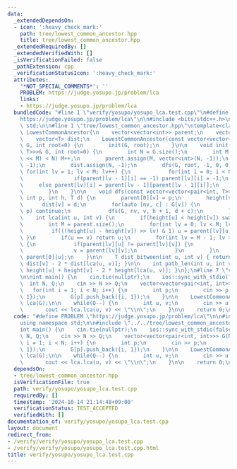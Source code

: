```yaml
---
data:
  _extendedDependsOn:
  - icon: ':heavy_check_mark:'
    path: tree/lowest_common_ancestor.hpp
    title: tree/lowest_common_ancestor.hpp
  _extendedRequiredBy: []
  _extendedVerifiedWith: []
  _isVerificationFailed: false
  _pathExtension: cpp
  _verificationStatusIcon: ':heavy_check_mark:'
  attributes:
    '*NOT_SPECIAL_COMMENTS*': ''
    PROBLEM: https://judge.yosupo.jp/problem/lca
    links:
    - https://judge.yosupo.jp/problem/lca
  bundledCode: "#line 1 \"verify/yosupo/yosupo_lca.test.cpp\"\n#define PROBLEM \"\
    https://judge.yosupo.jp/problem/lca\"\n\n#include <bits/stdc++.h>\nusing namespace\
    \ std;\n\n#line 1 \"tree/lowest_common_ancestor.hpp\"\ntemplate<class T>\nstruct\
    \ LowestCommonAncestor{\n    vector<vector<int>> parent;\n    vector<int> height;\n\
    \    vector<T> dist;\n    LowestCommonAncestor(const vector<vector<pair<int, T>>>&\
    \ G, int root=0) {\n        init(G, root);\n    }\n\n    void init(const vector<vector<pair<int,\
    \ T>>>& G, int root=0) {\n        int N = G.size();\n        int M = 1; while((1\
    \ << M) < N) M++;\n        parent.assign(M, vector<int>(N, -1));\n        height.assign(N,\
    \ -1);\n        dist.assign(N, -1);\n        dfs(G, root, -1, 0, 0);\n       \
    \ for(int lv = 1; lv < M; lv++) {\n            for(int i = 0; i < N; i++) {\n\
    \                if(parent[lv - 1][i] == -1) parent[lv][i] = -1;\n           \
    \     else parent[lv][i] = parent[lv - 1][parent[lv - 1][i]];\n            }\n\
    \        }\n    }\n\n    void dfs(const vector<vector<pair<int, T>>>& G, int v,\
    \ int p, int h, T d) {\n        parent[0][v] = p;\n        height[v] = h;\n  \
    \      dist[v] = d;\n        for(auto [nv, c] : G[v]) {\n            if(nv ==\
    \ p) continue;\n            dfs(G, nv, v, h + 1, d + c);\n        }\n    }\n\n\
    \    int lca(int u, int v) {\n        if(height[u] < height[v]) swap(u, v);\n\
    \        int M = parent.size();\n        for(int lv = 0; lv < M; lv++) {\n   \
    \         if(((height[u] - height[v]) >> lv) & 1) u = parent[lv][u];\n       \
    \ }\n        if(u == v) return u;\n        for(int lv = M - 1; lv >= 0; lv--)\
    \ {\n            if(parent[lv][u] != parent[lv][v]) {\n                u = parent[lv][u];\n\
    \                v = parent[lv][v];\n            }\n        }\n        return\
    \ parent[0][u];\n    }\n\n    T dist_bitween(int u, int v) { return dist[u] +\
    \ dist[v] - 2 * dist[lca(u, v)]; }\n\n    int path_len(int u, int v) { return\
    \ height[u] + height[v] - 2 * height[lca(u, v)]; }\n};\n#line 7 \"verify/yosupo/yosupo_lca.test.cpp\"\
    \n\nint main() {\n    cin.tie(nullptr);\n    ios::sync_with_stdio(false);\n  \
    \  int N, Q;\n    cin >> N >> Q;\n    vector<vector<pair<int, int>>> G(N);\n \
    \   for(int i = 1; i < N; i++) {\n        int p;\n        cin >> p;\n        G[i].push_back({p,\
    \ 1});\n        G[p].push_back({i, 1});\n    }\n\n    LowestCommonAncestor<int>\
    \ lca(G);\n\n    while(Q--) {\n        int u, v;\n        cin >> u >> v;\n\n \
    \       cout << lca.lca(u, v) << \"\\n\";\n    }\n\n    return 0;\n}\n"
  code: "#define PROBLEM \"https://judge.yosupo.jp/problem/lca\"\n\n#include <bits/stdc++.h>\n\
    using namespace std;\n\n#include \"../../tree/lowest_common_ancestor.hpp\"\n\n\
    int main() {\n    cin.tie(nullptr);\n    ios::sync_with_stdio(false);\n    int\
    \ N, Q;\n    cin >> N >> Q;\n    vector<vector<pair<int, int>>> G(N);\n    for(int\
    \ i = 1; i < N; i++) {\n        int p;\n        cin >> p;\n        G[i].push_back({p,\
    \ 1});\n        G[p].push_back({i, 1});\n    }\n\n    LowestCommonAncestor<int>\
    \ lca(G);\n\n    while(Q--) {\n        int u, v;\n        cin >> u >> v;\n\n \
    \       cout << lca.lca(u, v) << \"\\n\";\n    }\n\n    return 0;\n}"
  dependsOn:
  - tree/lowest_common_ancestor.hpp
  isVerificationFile: true
  path: verify/yosupo/yosupo_lca.test.cpp
  requiredBy: []
  timestamp: '2024-10-14 21:14:48+09:00'
  verificationStatus: TEST_ACCEPTED
  verifiedWith: []
documentation_of: verify/yosupo/yosupo_lca.test.cpp
layout: document
redirect_from:
- /verify/verify/yosupo/yosupo_lca.test.cpp
- /verify/verify/yosupo/yosupo_lca.test.cpp.html
title: verify/yosupo/yosupo_lca.test.cpp
---
```

